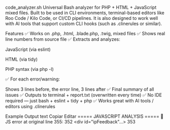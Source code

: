 code_analyzer.sh
Universal Bash analyzer for PHP + HTML + JavaScript mixed files.
Built to be used in CLI environments, terminal-based editors like Roo Code / Kilo Code, or CI/CD pipelines.
It is also designed to work well with AI tools that support custom CLI hooks (such as .clinerules or similar).

Features
✅ Works on .php, .html, .blade.php, .twig, mixed files
✅ Shows real line numbers from source file
✅ Extracts and analyzes:

JavaScript (via eslint)

HTML (via tidy)

PHP syntax (via php -l)

✅ For each error/warning:

Shows 3 lines before, the error line, 3 lines after
✅ Final summary of all issues
✅ Outputs to terminal + report.txt (overwritten every time)
✅ No IDE required — just bash + eslint + tidy + php
✅ Works great with AI tools / editors using .clinerules

Example Output
text
Copiar
Editar
===== JAVASCRIPT ANALYSIS =====
🚨 JS error at original line 355:
    352 <div id="ipFeedback"...>
    353 <script>
    354   // comment
    355   document.getElementById('ipForm').addEventListener(...

===== HTML ANALYSIS =====
⚠️ HTML issue at line 182:
...

===== PHP ANALYSIS =====
✅ PHP OK — no syntax errors

===== SUMMARY =====
JS errors:    1  
HTML issues:  3  
PHP:          OK
Dependencies
bash
Copiar
Editar
sudo apt install tidy
npm install -g eslint
php
How to run
bash
Copiar
Editar
chmod +x code_analyzer.sh

./code_analyzer.sh yourfile.php
Optional param for CI/CD:

bash
Copiar
Editar
./code_analyzer.sh yourfile.php --no-color
Example .clinerules for Roo Code / Kilo Code / AI assistants
You can teach your AI or editor to run code_analyzer.sh automatically
using this .clinerules example:

text
Copiar
Editar
# .clinerules
# Rule to let AI / Roo Code / Kilo Code run code_analyzer.sh
# and display the results in terminal and report.txt

[code_analyzer]
run = ./code_analyzer.sh {file}
display_output = true
highlight_errors = true
generate_report = report.txt
Teaching your AI
When using an AI assistant (for example with an embedded terminal or code workspace):

👉 Add the .clinerules in project root
👉 Teach your AI to run:

bash
Copiar
Editar
./code_analyzer.sh {file}
and then:

👉 Use the output and the generated report.txt to improve your analysis.

Example Prompt to teach AI:

"Before reviewing this PHP/HTML/JS file, please run:
./code_analyzer.sh {file}.
Use the result in report.txt to prioritize issues and improve recommendations."

License
MIT License — feel free to copy, fork, improve 🚀

Credits
Built by: ojaneri
With testing and feedback from real PHP / HTML / JS production code.

If you like it, feel free to give it a ⭐️ or post on Reddit!
Contributions welcome 🚀
